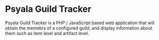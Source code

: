 # Psyala Guild Tracker
Psyala Guild Tracker is a PHP / JavaScript based web application that will obtain the memebrs of a configured guild, and display information about them such as item level and artifact level.